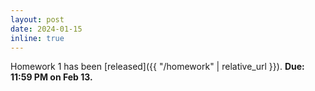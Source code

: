 ```yaml
---
layout: post
date: 2024-01-15
inline: true
---
```

Homework 1 has been [released]({{ "/homework" | relative_url }}).
**Due: 11:59 PM on Feb 13.**
